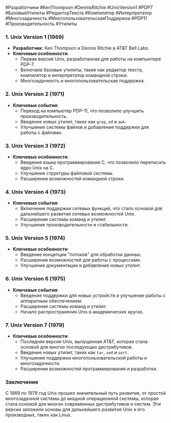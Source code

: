 #Разработчики #KenThompson #DennisRitchie #UnixVersion1 #PDP7 #БазовыеУтилиты #РедакторТекста #Компилятор #Интерпретатор #Многозадачность #МногопользовательскаяПоддержка #PDP11 #Производительность #Утилиты
### 1. Unix Version 1 (1969)

- **Разработчик**: Ken Thompson и Dennis Ritchie в AT&T Bell Labs.
- **Ключевые особенности**:
    - Первая версия Unix, разработанная для работы на компьютере PDP-7.
    - Включала базовые утилиты, такие как редактор текста, компилятор и интерпретатор командной строки.
    - Многозадачность и многопользовательская поддержка.

### 2. Unix Version 2 (1971)

- **Ключевые события**:
    - Переход на компьютер PDP-11, что позволило улучшить производительность.
    - Введение новых утилит, таких как `grep`, `ed` и `awk`.
    - Улучшение системы файлов и добавление поддержки для работы с файлами.

### 3. Unix Version 3 (1972)

- **Ключевые особенности**:
    - Введение языка программирования C, что позволило переписать ядро Unix на C.
    - Улучшение структуры файловой системы.
    - Расширение возможностей командной строки.

### 4. Unix Version 4 (1973)

- **Ключевые события**:
    - Включение поддержки сетевых функций, что стало основой для дальнейшего развития сетевых возможностей Unix.
    - Расширение системы команд и утилит.
    - Улучшение производительности и стабильности.

### 5. Unix Version 5 (1974)

- **Ключевые особенности**:
    - Введение концепции "потоков" для обработки данных.
    - Расширение возможностей для работы с процессами.
    - Улучшение документации и добавление новых утилит.

### 6. Unix Version 6 (1975)

- **Ключевые события**:
    - Введение поддержки для новых устройств и улучшение работы с аппаратным обеспечением.
    - Расширение системы команд и утилит.
    - Начало распространения Unix в академических кругах.

### 7. Unix Version 7 (1979)

- **Ключевые особенности**:
    - Последняя версия Unix, выпущенная AT&T, которая стала основой для многих последующих дистрибутивов.
    - Введение новых утилит, таких как `tar`, `sed` и `sort`.
    - Улучшение поддержки многопользовательской работы и многозадачности.
    - Расширение возможностей программирования и разработки.

### Заключение

С 1969 по 1979 год Unix прошел значительный путь развития, от простой многозадачной системы до мощной операционной системы, которая стала основой для многих современных дистрибутивов и систем. Эти версии заложили основы для дальнейшего развития Unix и его производных, таких как Linux.